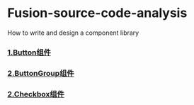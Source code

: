 # Fusion-source-code-analysis
How to write and design a component library


### [1.Button组件](./01-Button.md)
### [2.ButtonGroup组件](./02-ButtonGroup.md)
### [2.Checkbox组件](./03-Checkbox.md)


